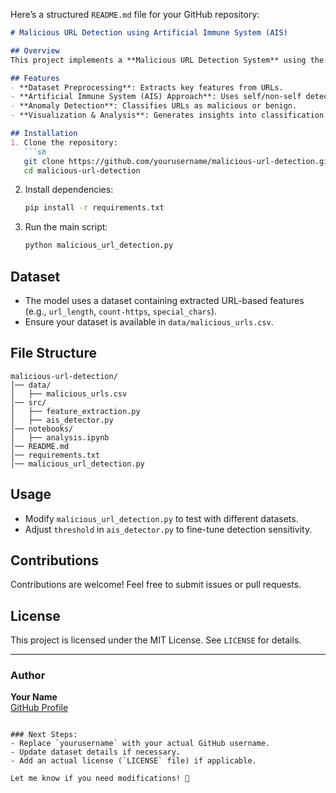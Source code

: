 Here’s a structured `README.md` file for your GitHub repository:  

```markdown
# Malicious URL Detection using Artificial Immune System (AIS)

## Overview
This project implements a **Malicious URL Detection System** using the **Negative Selection Algorithm (NSA)** from the **Artificial Immune System (AIS)**. The model detects anomalous URLs based on extracted features and a self/non-self classification approach.

## Features
- **Dataset Preprocessing**: Extracts key features from URLs.
- **Artificial Immune System (AIS) Approach**: Uses self/non-self detection via the Negative Selection Algorithm.
- **Anomaly Detection**: Classifies URLs as malicious or benign.
- **Visualization & Analysis**: Generates insights into classification performance.

## Installation
1. Clone the repository:
   ```sh
   git clone https://github.com/yourusername/malicious-url-detection.git
   cd malicious-url-detection
   ```
2. Install dependencies:
   ```sh
   pip install -r requirements.txt
   ```
3. Run the main script:
   ```sh
   python malicious_url_detection.py
   ```

## Dataset
- The model uses a dataset containing extracted URL-based features (e.g., `url_length`, `count-https`, `special_chars`).
- Ensure your dataset is available in `data/malicious_urls.csv`.

## File Structure
```
malicious-url-detection/
│── data/
│   ├── malicious_urls.csv
│── src/
│   ├── feature_extraction.py
│   ├── ais_detector.py
│── notebooks/
│   ├── analysis.ipynb
│── README.md
│── requirements.txt
│── malicious_url_detection.py
```

## Usage
- Modify `malicious_url_detection.py` to test with different datasets.
- Adjust `threshold` in `ais_detector.py` to fine-tune detection sensitivity.

## Contributions
Contributions are welcome! Feel free to submit issues or pull requests.

## License
This project is licensed under the MIT License. See `LICENSE` for details.

---

### Author
**Your Name**  
[GitHub Profile](https://github.com/yourusername)
```

### Next Steps:
- Replace `yourusername` with your actual GitHub username.
- Update dataset details if necessary.
- Add an actual license (`LICENSE` file) if applicable.

Let me know if you need modifications! 🚀
